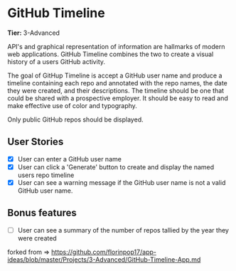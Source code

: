 # GitHub Timeline

**Tier:** 3-Advanced

API's and graphical representation of information are hallmarks of modern
web applications. GitHub Timeline combines the two to create a visual history
of a users GitHub activity.

The goal of GitHup Timeline is accept a GitHub user name and produce a
timeline containing each repo and annotated with the repo names, the date
they were created, and their descriptions. The timeline should be one that
could be shared with a prospective employer. It should be easy to read and
make effective use of color and typography.

Only public GitHub repos should be displayed.

## User Stories

-   [x] User can enter a GitHub user name
-   [x] User can click a 'Generate' button to create and display the named
        users repo timeline
-   [x] User can see a warning message if the GitHub user name is not a valid
        GitHub user name.

## Bonus features

-   [ ] User can see a summary of the number of repos tallied by the year they
        were created
        
forked from => https://github.com/florinpop17/app-ideas/blob/master/Projects/3-Advanced/GitHub-Timeline-App.md

